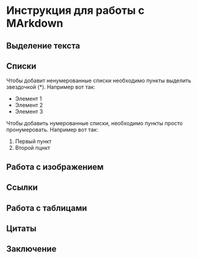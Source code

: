 # Инструкция для работы с MArkdown

## Выделение текста

## Списки

Чтобы добавит ненумерованные списки необходимо пункты выделить звездочкой (*). Например вот так:
* Элемент 1
* Элемент 2
* Элемент 3

Чтобы добавить нумерованные списки, необходимо пункты просто пронумеровать. Например вот так:
1. Первый пункт
2. Второй пцнкт

## Работа с изображением

## Ссылки

## Работа с таблицами

## Цитаты

## Заключение